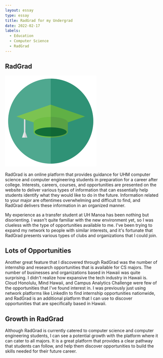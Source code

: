 ```yaml
---
layout: essay
type: essay
title: RadGrad for my Undergrad
date: 2022-02-17
labels:
  - Education
  - Computer Science
  - RadGrad
---
```


## RadGrad

<img class="ui medium right floated rounded image" src="../images/radgrad_logo.png">

RadGrad is an online platform that provides guidance for UHM computer science and computer engineering students in preparation for a career after college. Interests, careers, courses, and opportunities are presented on the website to deliver various types of information that can essentially help students identify what they would like to do in the future. Information related to your major are oftentimes overwhelming and difficult to find, and RadGrad delivers these information in an organized manner.

My experience as a transfer student at UH Manoa has been nothing but disorienting. I wasn't quite familiar with the new environment yet, so I was clueless with the type of opportunities available to me. I've been trying to expand my network to people with similar interests, and it's fortunate that RadGrad presents various types of clubs and organizations that I could join.

## Lots of Opportunities

Another great feature that I discovered through RadGrad was the number of internship and research opportunities that is available for CS majors. The number of businesses and organizations based in Hawaii was quite surprising. I didn't realize how expansive the tech industry in Hawaii is. Cloud Honolulu, Mind Hawaii, and Campus Analytics Challenge were few of the opportunities that I've found interest in. I was previously just using network platforms like LinkedIn to find internship opportunities nationwide, and RadGrad is an additional platform that I can use to discover opportunities that are specifically based in Hawaii.

## Growth in RadGrad

Although RadGrad is currently catered to computer science and computer engineering students, I can see a potential growth with the platform where it can cater to all majors. It is a great platform that provides a clear pathway that students can follow, and help them discover opportunities to build the skills needed for their future career.
